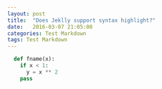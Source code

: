 ```yaml
---
layout: post
title:  "Does Jeklly support syntax highlight?"
date:   2016-03-07 21:05:00
categories: Test Markdown
tags: Test Markdown
---
```


```python
  def fname(x):
    if x < 1:
      y = x ** 2
    pass
```
